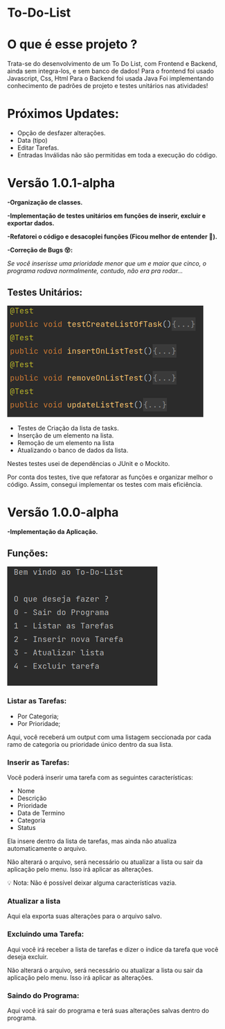 # To-Do-List

# O que é esse projeto ? 

Trata-se do desenvolvimento de um To Do List, com Frontend e Backend, ainda sem integra-los, e sem banco de dados! 
Para o frontend foi usado Javascript, Css, Html
Para o Backend foi usada Java
Foi implementando conhecimento de padrões de projeto e testes unitários nas atividades!


# Próximos Updates:

- Opção de desfazer alterações.
- Data (tipo)
- Editar Tarefas.
- Entradas Inválidas não são permitidas em toda a execução do código.

# Versão 1.0.1-alpha

**-Organização de classes.**

**-Implementação de testes unitários em funções de inserir, excluir e exportar dados.**

**-Refatorei o código e desacoplei funções (Ficou melhor de entender 🙂).**

**-Correção de Bugs 😵:**

*Se você inserisse uma prioridade menor que um e maior que cinco, o programa rodava normalmente, contudo, não era pra rodar...*

## Testes Unitários:

![UnitTestImage](Images/UnitTestImage.png)

- Testes de Criação da lista de tasks.
- Inserção de um elemento na lista.
- Remoção de um elemento na lista
- Atualizando o banco de dados da lista.

Nestes testes usei de dependências o JUnit e o Mockito.

Por conta dos testes, tive que refatorar as funções e organizar melhor o código. Assim, consegui implementar os testes com mais eficiência.
# Versão 1.0.0-alpha

**-Implementação da Aplicação.**

## Funções:

![Menu.png](Images/Menu.png)

### Listar as Tarefas:

- Por Categoria;
- Por Prioridade;

Aqui, você receberá um output com uma listagem seccionada por cada ramo de categoria ou prioridade único dentro da sua lista. 

### Inserir as Tarefas:

Você poderá inserir uma tarefa com as seguintes características:

- Nome
- Descrição
- Prioridade
- Data de Termino
- Categoria
- Status

Ela insere dentro da lista de tarefas, mas ainda não atualiza automaticamente o arquivo. 

Não alterará o arquivo, será necessário ou atualizar a lista ou sair da aplicação pelo menu. Isso irá aplicar as alterações.

<aside>
💡 Nota: Não é possível deixar alguma características vazia.

</aside>

### Atualizar a lista

Aqui ela exporta suas alterações para o arquivo salvo.

### Excluindo uma Tarefa:

Aqui você irá receber a lista de tarefas e dizer o índice da tarefa que você deseja excluir. 

Não alterará o arquivo, será necessário ou atualizar a lista ou sair da aplicação pelo menu. Isso irá aplicar as alterações.

### Saindo do Programa:

Aqui você irá sair do programa e terá suas alterações salvas dentro do programa.
